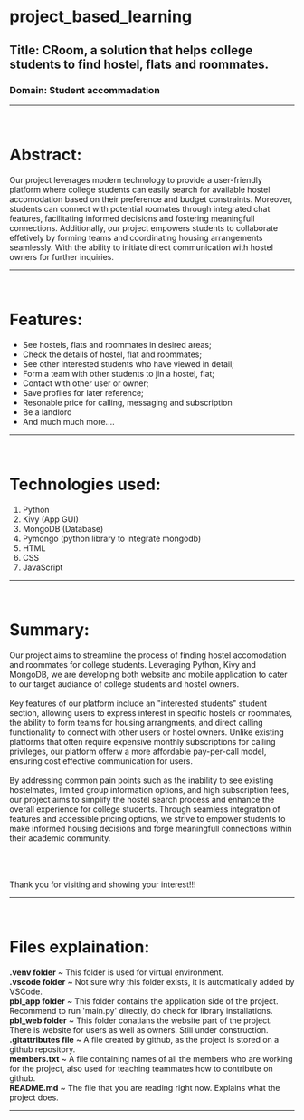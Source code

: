 # project_based_learning
 
## Title: CRoom, a solution that helps college students to find hostel, flats and roommates.

### Domain: Student accommadation

<hr>
<br>
<h1>Abstract:</h1>
Our project leverages modern technology to provide a user-friendly platform where college students can easily search for available hostel accomodation based on their preference and budget constraints. Moreover, students can connect with potential roomates through integrated chat features, facilitating informed decisions and fostering meaningfull connections. Additionally, our project empowers students to collaborate effetively by forming teams and coordinating housing arrangements seamlessly. With the ability to initiate direct communication with hostel owners for further inquiries.
<hr>
<br>
<h1>Features:</h1>
<ul>
    <li>See hostels, flats and roommates in desired areas;</li>
    <li>Check the details of hostel, flat and roommates;</li>
    <li>See other interested students who have viewed in detail;</li>
    <li>Form a team with other students to jin a hostel, flat;</li>
    <li>Contact with other user or owner;</li>
    <li>Save profiles for later reference;</li>
    <li>Resonable price for calling, messaging and subscription</li>
    <li>Be a landlord</li>
    <li>And much much more....</li>
</ul>
<hr>
<br>
<h1>Technologies used:</h1>
<ol>
    <li>Python</li>
    <li>Kivy (App GUI)</li>
    <li>MongoDB (Database)</li>
    <li>Pymongo (python library to integrate mongodb)</li>
    <li>HTML</li>
    <li>CSS</li>
    <li>JavaScript</li>
</ol>
<hr>
<br>
<h1>Summary:</h1>
Our project aims to streamline the process of finding hostel accomodation and roommates for college students. Leveraging Python, Kivy and MongoDB, we are developing both website and mobile application to cater to our target audiance of college students and hostel owners.<br><br>
Key features of our platform include an "interested students" student section, allowing users to express interest in specific hostels or roommates, the ability to form teams for housing arrangments, and direct calling functionality to connect with other users or hostel owners. Unlike existing platforms that often require expensive monthly subscriptions for calling privileges, our platform offerw a more affordable pay-per-call model, ensuring cost effective communication for users.<br><br>
By addressing common pain points such as the inability to see existing hostelmates, limited group information options, and high subscription fees, our project aims to simplify the hostel search process and enhance the overall experience for college students. Through seamless integration of features and accessible pricing options, we strive to empower students to make informed housing decisions and forge meaningfull connections within their academic community.

<br><br><br>
Thank you for visiting and showing your interest!!!
<hr>
<br>
<h1>Files explaination:</h1>
<b>.venv folder</b> ~ This folder is used for virtual environment.<br>
<b>.vscode folder</b> ~ Not sure why this folder exists, it is automatically added by VSCode.<br>
<b>pbl_app folder</b> ~ This folder contains the application side of the project. Recommend to run 'main.py' directly, do check for library installations.<br>
<b>pbl_web folder</b> ~ This folder conatians the website part of the project. There is website for users as well as owners. Still under construction.<br>
<b>.gitattributes file</b> ~ A file created by github, as the project is stored on a github repository.<br>
<b>members.txt</b> ~ A file containing names of all the members who are working for the project, also used for teaching teammates how to contribute on github.<br>
<b>README.md</b> ~ The file that you are reading right now. Explains what the project does.<br>
<hr><br>



<!--
to do later:

0<0# : ^
'''
@echo off
echo batch code
python "%~f0" %*
exit /b 0
'''
#! python

#add this at the beginning of main.py to convert it into .bat file
-->